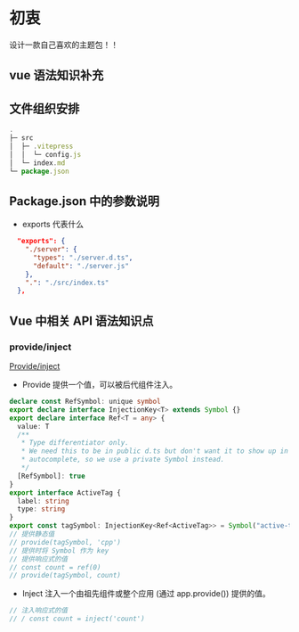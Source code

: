 # 初衷

设计一款自己喜欢的主题包！！

## vue 语法知识补充

## 文件组织安排

```js
.
├─ src
│  ├─ .vitepress
│  │  └─ config.js
│  └─ index.md
└─ package.json
```

## Package.json 中的参数说明

- exports 代表什么

```json
  "exports": {
    "./server": {
      "types": "./server.d.ts",
      "default": "./server.js"
    },
    ".": "./src/index.ts"
  },
```

## Vue 中相关 API 语法知识点

### provide/inject

[Provide/inject](https://cn.vuejs.org/api/composition-api-dependency-injection.html)

- Provide 提供一个值，可以被后代组件注入。

```ts
declare const RefSymbol: unique symbol
export declare interface InjectionKey<T> extends Symbol {}
export declare interface Ref<T = any> {
  value: T
  /**
   * Type differentiator only.
   * We need this to be in public d.ts but don't want it to show up in IDE
   * autocomplete, so we use a private Symbol instead.
   */
  [RefSymbol]: true
}
export interface ActiveTag {
  label: string
  type: string
}
export const tagSymbol: InjectionKey<Ref<ActiveTag>> = Symbol("active-tag")
// 提供静态值
// provide(tagSymbol, 'cpp')
// 提供时将 Symbol 作为 key
// 提供响应式的值
// const count = ref(0)
// provide(tagSymbol, count)
```

- Inject 注入一个由祖先组件或整个应用 (通过 app.provide()) 提供的值。

```ts
// 注入响应式的值
// / const count = inject('count')
```
